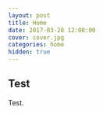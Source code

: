 ```yaml
---
layout: post
title: Home
date: 2017-03-28 12:00:00
cover: cover.jpg
categories: home
hidden: true
---
```


## Test

Test.
